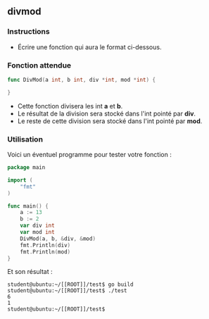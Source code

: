 ## divmod

### Instructions

- Écrire une fonction qui aura le format ci-dessous.

### Fonction attendue

```go
func DivMod(a int, b int, div *int, mod *int) {

}
```

- Cette fonction divisera les int **a** et **b**.
- Le résultat de la division sera stocké dans l'int pointé par **div**.
- Le reste de cette division sera stocké dans l'int pointé par **mod**.

### Utilisation

Voici un éventuel programme pour tester votre fonction :

```go
package main

import (
	"fmt"
)

func main() {
	a := 13
	b := 2
	var div int
	var mod int
	DivMod(a, b, &div, &mod)
	fmt.Println(div)
	fmt.Println(mod)
}
```

Et son résultat :

```console
student@ubuntu:~/[[ROOT]]/test$ go build
student@ubuntu:~/[[ROOT]]/test$ ./test
6
1
student@ubuntu:~/[[ROOT]]/test$
```
